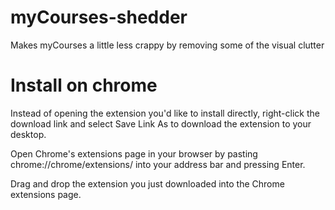 myCourses-shedder
=================

Makes myCourses a little less crappy by removing some of the visual clutter


Install on chrome
=================

Instead of opening the extension you'd like to install directly, right-click the download link and select Save Link As to download the extension to your desktop.

Open Chrome's extensions page in your browser by pasting chrome://chrome/extensions/ into your address bar and pressing Enter.

Drag and drop the extension you just downloaded into the Chrome extensions page.